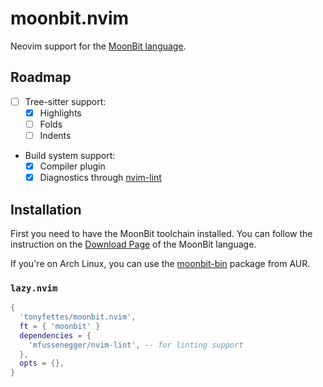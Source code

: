 # moonbit.nvim

Neovim support for the [MoonBit language](https://www.moonbitlang.com).

## Roadmap

- [ ] Tree-sitter support:
  - [x] Highlights
  - [ ] Folds
  - [ ] Indents
- Build system support:
  - [x] Compiler plugin
  - [x] Diagnostics through [nvim-lint](https://github.com/mfussenegger/nvim-lint)

## Installation

First you need to have the MoonBit toolchain installed. You can follow the
instruction on the [Download Page](https://www.moonbitlang.com/download/) of
the MoonBit language.

If you're on Arch Linux, you can use the
[moonbit-bin](https://aur.archlinux.org/packages/moonbit-bin) package from AUR.

### `lazy.nvim`

```lua
{
  'tonyfettes/moonbit.nvim',
  ft = { 'moonbit' }
  dependencies = {
    'mfussenegger/nvim-lint', -- for linting support
  },
  opts = {},
}
```
